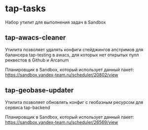 # tap-tasks

Набор утилит для выполнения задач в Sandbox

## tap-awacs-cleaner

Утилита позволяет удалять конфиги стейджингов апстримов для балансера tap-testing в awacs, для которых нет открытых пулл реквестов в Github и Arcanum

Планировщик в Sandbox, который использует данный пакет: https://sandbox.yandex-team.ru/scheduler/20802/view

## tap-geobase-updater

Утилита позволяет обновлять конфиг с геобазным ресурсом для сервиса tap-backend

Планировщик в Sandbox, который использует данный пакет: https://sandbox.yandex-team.ru/scheduler/26569/view
